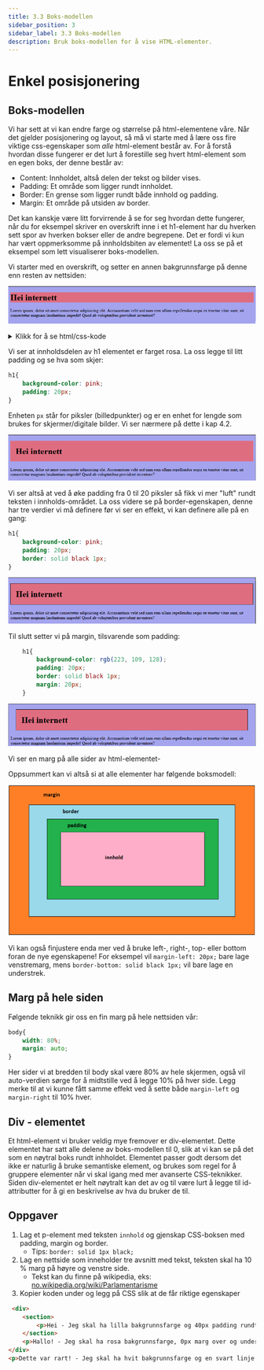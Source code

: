 ```yaml
---
title: 3.3 Boks-modellen
sidebar_position: 3
sidebar_label: 3.3 Boks-modellen
description: Bruk boks-modellen for å vise HTML-elementer.
---
```


# Enkel posisjonering

## Boks-modellen

Vi har sett at vi kan endre farge og størrelse på html-elementene våre. Når det gjelder posisjonering og layout, så må vi starte med å lære oss fire viktige css-egenskaper som *alle* html-element består av. For å forstå hvordan disse fungerer er det lurt å forestille seg hvert html-element som en egen boks, der denne består av:

* Content: Innholdet, altså delen der tekst og bilder vises.
* Padding: Et område som ligger rundt innholdet.
* Border: En grense som ligger rundt både innhold og padding.
* Margin: Et område på utsiden av border.

Det kan kanskje være litt forvirrende å se for seg hvordan dette fungerer, når du for eksempel skriver en overskrift inne i et h1-element har du hverken sett spor av hverken bokser eller de andre begrepene. Det er fordi vi kun har vært oppmerksomme på innholdsbiten av elementet! La oss se på et eksempel som lett visualiserer boks-modellen. 

Vi starter med en overskrift, og setter en annen bakgrunnsfarge på denne enn resten av nettsiden:

![alt text](./bilder/3_3%20-%20cssboksen/cssoverskrift0.png)

<details>
    <summary>Klikk for å se html/css-kode</summary>

```html
    <!DOCTYPE html>
    <html lang="en">
    <head>
        <meta charset="UTF-8">
        <meta http-equiv="X-UA-Compatible" content="IE=edge">
        <meta name="viewport" content="width=device-width, initial-scale=1.0">
        <title>Document</title>
        <style>
            body{
                background-color: rgb(164, 164, 238);
            }
            h1{
                background-color: rgb(223, 109, 128);
            }

        </style>
    </head>
    <body>
        <h1>Hei internett</h1>
        <p>Lorem ipsum, dolor sit amet consectetur adipisicing elit. 
        Accusantium velit sed nam rem ullam repellendus sequi ex tenetur vitae sunt, 
        sit consectetur magnam laudantium impedit! Quod ab voluptatibus provident inventore?</p>
    </body>
    </html>  
```

</details>

Vi ser at innholdsdelen av h1 elementet er farget rosa. La oss legge til litt padding og se hva som skjer:

```css
h1{
    background-color: pink;
    padding: 20px;
}
```

Enheten `px` står for piksler (billedpunkter) og er en enhet for lengde som brukes for skjermer/digitale bilder. Vi ser nærmere på dette i kap 4.2.

![alt text](./bilder/3_3%20-%20cssboksen/cssoverskrift.png)

Vi ser altså at ved å øke padding fra 0 til 20 piksler så fikk vi mer "luft" rundt teksten i innholds-området. La oss videre se på border-egenskapen, denne har tre verdier vi må definere før vi ser en effekt, vi kan definere alle på en gang:

```css
h1{
    background-color: pink;
    padding: 20px;
    border: solid black 1px;
}
```

![alt text](./bilder/3_3%20-%20cssboksen/cssoverskrift2.png)

Til slutt setter vi på margin, tilsvarende som padding:

```css
    h1{
        background-color: rgb(223, 109, 128);
        padding: 20px;
        border: solid black 1px;
        margin: 20px;
    }
```
![alt text](./bilder/3_3%20-%20cssboksen/cssoverskrift3.png)

Vi ser en marg på alle sider av html-elementet-

Oppsummert kan vi altså si at alle elementer har følgende boksmodell:

![alt text](./bilder/3_3%20-%20cssboksen/cssboks.png)

Vi kan også finjustere enda mer ved å bruke left-, right-, top- eller bottom foran de nye egenskapene! For eksempel vil `margin-left: 20px;` bare lage venstremarg, mens `border-bottom: solid black 1px;` vil bare lage en understrek.

## Marg på hele siden

Følgende teknikk gir oss en fin marg på hele nettsiden vår:

```css
body{
    width: 80%;
    margin: auto;
}
```
Her sider vi at bredden til body skal være 80% av hele skjermen, også vil auto-verdien sørge for å midtstille ved å legge 10% på hver side. Legg merke til at vi kunne fått samme effekt ved å sette både `margin-left` og `margin-right` til 10% hver.

## Div - elementet

Et html-element vi bruker veldig mye fremover er div-elementet. Dette elementet har satt alle delene av boks-modellen til 0, slik at vi kan se på det som en nøytral boks rundt inhholdet. Elementet passer godt dersom det ikke er naturlig å bruke semantiske element, og brukes som regel for å gruppere elementer når vi skal igang med mer avanserte CSS-teknikker. Siden div-elementet er helt nøytralt kan det av og til være lurt å legge til id-attributter for å gi en beskrivelse av hva du bruker de til.

## Oppgaver

1. Lag et p-element med teksten `innhold` og gjenskap CSS-boksen med padding, margin og border.
   - Tips: `border: solid 1px black;`
2. Lag en nettside som inneholder tre avsnitt med tekst, teksten skal ha 10 % marg på høyre og venstre side.
    - Tekst kan du finne på wikipedia, eks: [no.wikipedia.org/wiki/Parlamentarisme](https://no.wikipedia.org/wiki/Parlamentarisme)
3. Kopier koden under og legg på CSS slik at de får riktige egenskaper

````html
 <div>
    <section>
        <p>Hei - Jeg skal ha lilla bakgrunnsfarge og 40px padding rundt hele innholdet</p>
    </section>
    <p>Hallo! - Jeg skal ha rosa bakgrunnsfarge, 0px marg over og under og 15px marg på venstre og høyre side</p>
</div>
<p>Dette var rart! - Jeg skal ha hvit bakgrunnsfarge og en svart linje over og under<p>
````
